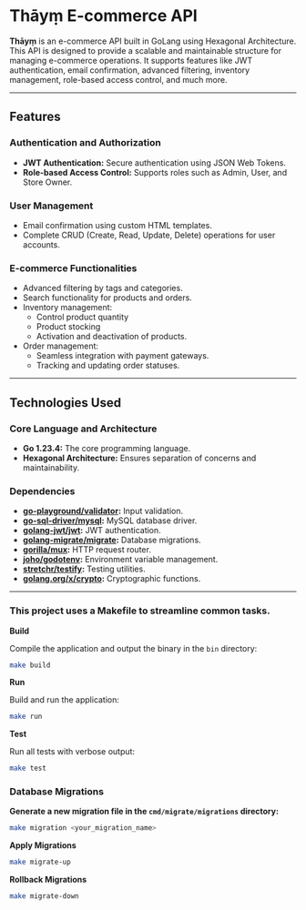 # Thāyṃ E-commerce API

**Thāyṃ** is an e-commerce API built in GoLang using Hexagonal Architecture. This API is designed to provide a scalable and maintainable structure for managing e-commerce operations. It supports features like JWT authentication, email confirmation, advanced filtering, inventory management, role-based access control, and much more.

---

## Features

### Authentication and Authorization
- **JWT Authentication:** Secure authentication using JSON Web Tokens.
- **Role-based Access Control:** Supports roles such as Admin, User, and Store Owner.

### User Management
- Email confirmation using custom HTML templates.
- Complete CRUD (Create, Read, Update, Delete) operations for user accounts.

### E-commerce Functionalities
- Advanced filtering by tags and categories.
- Search functionality for products and orders.
- Inventory management:
  - Control product quantity
  - Product stocking
  - Activation and deactivation of products.
- Order management:
  - Seamless integration with payment gateways.
  - Tracking and updating order statuses.

---

## Technologies Used

### Core Language and Architecture
- **Go 1.23.4:** The core programming language.
- **Hexagonal Architecture:** Ensures separation of concerns and maintainability.

### Dependencies
- **[go-playground/validator](https://github.com/go-playground/validator):** Input validation.
- **[go-sql-driver/mysql](https://github.com/go-sql-driver/mysql):** MySQL database driver.
- **[golang-jwt/jwt](https://github.com/golang-jwt/jwt):** JWT authentication.
- **[golang-migrate/migrate](https://github.com/golang-migrate/migrate):** Database migrations.
- **[gorilla/mux](https://github.com/gorilla/mux):** HTTP request router.
- **[joho/godotenv](https://github.com/joho/godotenv):** Environment variable management.
- **[stretchr/testify](https://github.com/stretchr/testify):** Testing utilities.
- **[golang.org/x/crypto](https://pkg.go.dev/golang.org/x/crypto):** Cryptographic functions.

---

### This project uses a Makefile to streamline common tasks. 

**Build**

Compile the application and output the binary in the `bin` directory:

```bash
make build
```

**Run**

Build and run the application:

```bash
make run
```

**Test**

Run all tests with verbose output:

```bash
make test
```

### Database Migrations


**Generate a new migration file in the `cmd/migrate/migrations` directory:**

```bash
make migration <your_migration_name>
```

**Apply Migrations**

```bash
make migrate-up
```

**Rollback Migrations**

```bash
make migrate-down
```

